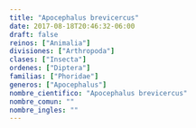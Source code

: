 ```yaml
---
title: "Apocephalus brevicercus"
date: 2017-08-18T20:46:32-06:00
draft: false
reinos: ["Animalia"]
divisiones: ["Arthropoda"]
clases: ["Insecta"]
ordenes: ["Diptera"]
familias: ["Phoridae"]
generos: ["Apocephalus"]
nombre_cientifico: "Apocephalus brevicercus"
nombre_comun: ""
nombre_ingles: ""
---
```

